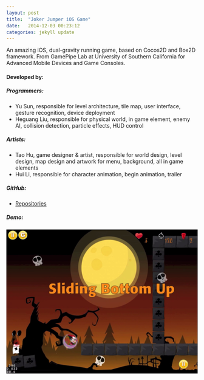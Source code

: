 ```yaml
---
layout: post
title:  "Joker Jumper iOS Game"
date:   2014-12-03 00:23:12
categories: jekyll update
---
```

An amazing iOS, dual-gravity running game, based on Cocos2D and Box2D framework. From GamePipe Lab at University of Southern California for Advanced Mobile Devices and Game Consoles.

#### Developed by:

##### Programmers:
* Yu Sun, responsible for level architecture, tile map, user interface, gesture recognition, device deployment
* Heguang Liu, responsible for physical world, in game element, enemy AI, collision detection, particle effects, HUD control

##### Artists:
* Tao Hu, game designer & artist, responsible for world design, level design, map design and artwork for menu, background, all in game elements
* Hui Li, responsible for character animation, begin animation, trailer

##### GitHub:
* [Repositories](https://github.com/usunyu/JokerJumper)

##### Demo:
[![Video](/images/jokerjumper.jpg)](http://www.youtube.com/watch?v=trFJsnU8M6Q)
